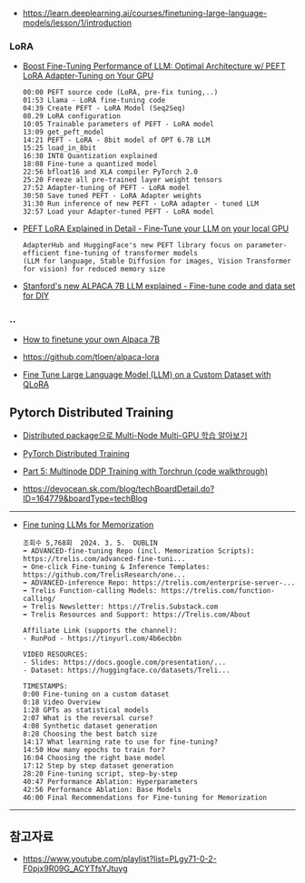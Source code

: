 * https://learn.deeplearning.ai/courses/finetuning-large-language-models/lesson/1/introduction


### LoRA ###
* [Boost Fine-Tuning Performance of LLM: Optimal Architecture w/ PEFT LoRA Adapter-Tuning on Your GPU](https://www.youtube.com/watch?v=A-a-l_sFtYM)
  ```
  00:00 PEFT source code (LoRA, pre-fix tuning,..)
  01:53 Llama - LoRA fine-tuning code 
  04:39 Create PEFT - LoRA Model (Seq2Seq)
  08.29 LoRA configuration
  10:05 Trainable parameters of PEFT - LoRA model
  13:09 get_peft_model 
  14:21 PEFT - LoRA - 8bit model of OPT 6.7B LLM
  15:25 load_in_8bit 
  16:30 INT8 Quantization explained 
  18:08 Fine-tune a quantized model
  22:56 bfloat16 and XLA compiler PyTorch 2.0
  25:20 Freeze all pre-trained layer weight tensors
  27:52 Adapter-tuning of PEFT - LoRA model
  30:50 Save tuned PEFT - LoRA Adapter weights
  31:30 Run inference of new PEFT - LoRA adapter - tuned LLM
  32:57 Load your Adapter-tuned PEFT - LoRA model
  ```
* [PEFT LoRA Explained in Detail - Fine-Tune your LLM on your local GPU](https://www.youtube.com/watch?v=YVU5wAA6Txo&list=PLgy71-0-2-F0pjx9R09G_ACYTfsYJtuyg&index=8)
  ```
  AdapterHub and HuggingFace's new PEFT library focus on parameter-efficient fine-tuning of transformer models
  (LLM for language, Stable Diffusion for images, Vision Transformer for vision) for reduced memory size
  ```

* [Stanford's new ALPACA 7B LLM explained - Fine-tune code and data set for DIY](https://www.youtube.com/watch?v=j6dqO2dSF9c&list=PLgy71-0-2-F0pjx9R09G_ACYTfsYJtuyg&index=9)

### .. ###

* [How to finetune your own Alpaca 7B](https://www.youtube.com/watch?v=LSoqyynKU9E)

* https://github.com/tloen/alpaca-lora

* [Fine Tune Large Language Model (LLM) on a Custom Dataset with QLoRA](https://dassum.medium.com/fine-tune-large-language-model-llm-on-a-custom-dataset-with-qlora-fb60abdeba07)  


## Pytorch Distributed Training ##

* [Distributed package으로 Multi-Node Multi-GPU 학습 알아보기](https://csm-kr.tistory.com/89)
* [PyTorch Distributed Training](https://leimao.github.io/blog/PyTorch-Distributed-Training/)
* [Part 5: Multinode DDP Training with Torchrun (code walkthrough)](https://www.youtube.com/watch?v=KaAJtI1T2x4&t=266s)

* https://devocean.sk.com/blog/techBoardDetail.do?ID=164779&boardType=techBlog


---
* [Fine tuning LLMs for Memorization](https://www.youtube.com/watch?v=_GkHZQYFOGM&list=PLWG1mVtuzdxfXkxCbPHh9reKV-fWqraEX)

  ```
  조회수 5,768회  2024. 3. 5.  DUBLIN
  ➡️ ADVANCED-fine-tuning Repo (incl. Memorization Scripts): https://trelis.com/advanced-fine-tuni...
  ➡️ One-click Fine-tuning & Inference Templates: https://github.com/TrelisResearch/one...
  ➡️ ADVANCED-inference Repo: https://trelis.com/enterprise-server-...
  ➡️ Trelis Function-calling Models: https://trelis.com/function-calling/
  ➡️ Trelis Newsletter: https://Trelis.Substack.com
  ➡️ Trelis Resources and Support: https://Trelis.com/About
  
  Affiliate Link (supports the channel):
  - RunPod - https://tinyurl.com/4b6ecbbn
  
  VIDEO RESOURCES:
  - Slides: https://docs.google.com/presentation/...
  - Dataset: https://huggingface.co/datasets/Treli...
  
  TIMESTAMPS:
  0:00 Fine-tuning on a custom dataset
  0:18 Video Overview
  1:28 GPTs as statistical models
  2:07 What is the reversal curse?
  4:08 Synthetic dataset generation
  8:28 Choosing the best batch size
  14:17 What learning rate to use for fine-tuning?
  14:50 How many epochs to train for?
  16:04 Choosing the right base model
  17:12 Step by step dataset generation
  28:20 Fine-tuning script, step-by-step
  40:47 Performance Ablation: Hyperparameters
  42:56 Performance Ablation: Base Models
  46:00 Final Recommendations for Fine-tuning for Memorization
  ```


---



## 참고자료 ##

* https://www.youtube.com/playlist?list=PLgy71-0-2-F0pjx9R09G_ACYTfsYJtuyg
